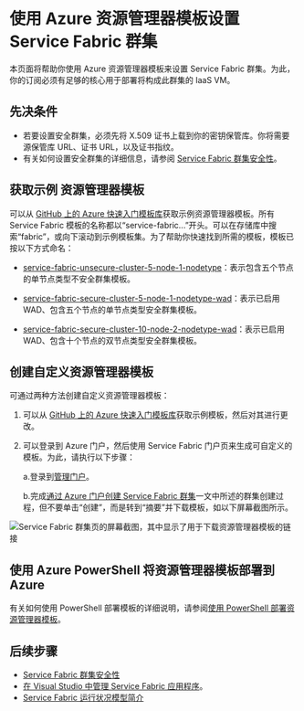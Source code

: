 <properties
   pageTitle="使用 Azure 资源管理器模板设置 Service Fabric 群集 | Microsoft Azure"
   description="使用 Azure 资源管理器模板设置 Service Fabric 群集。"
   services="service-fabric"
   documentationCenter=".net"
   authors="ChackDan"
   manager="timlt"
   editor=""/>

<tags
   ms.service="service-fabric"
   ms.date="01/29/2016"
   wacn.date=""/>


# 使用 Azure 资源管理器模板设置 Service Fabric 群集

本页面将帮助你使用 Azure 资源管理器模板来设置 Service Fabric 群集。为此，你的订阅必须有足够的核心用于部署将构成此群集的 IaaS VM。

## 先决条件

- 若要设置安全群集，必须先将 X.509 证书上载到你的密钥保管库。你将需要源保管库 URL、证书 URL，以及证书指纹。
- 有关如何设置安全群集的详细信息，请参阅 [Service Fabric 群集安全性](/documentation/articles/service-fabric-cluster-security)。

## 获取示例 资源管理器模板

可以从 [GitHub 上的 Azure 快速入门模板库](https://github.com/Azure/azure-quickstart-templates)获取示例资源管理器模板。所有 Service Fabric 模板的名称都以“service-fabric...”开头。可以在存储库中搜索“fabric”，或向下滚动到示例模板集。为了帮助你快速找到所需的模板，模板已按以下方式命名：

- [service-fabric-unsecure-cluster-5-node-1-nodetype](https://github.com/Azure/azure-quickstart-templates/tree/master/service-fabric-unsecure-cluster-5-node-1-nodetype)：表示包含五个节点的单节点类型不安全群集模板。

- [service-fabric-secure-cluster-5-node-1-nodetype-wad](https://github.com/Azure/azure-quickstart-templates/tree/master/service-fabric-secure-cluster-5-node-1-nodetype-wad)：表示已启用 WAD、包含五个节点的单节点类型安全群集模板。

- [service-fabric-secure-cluster-10-node-2-nodetype-wad](https://github.com/Azure/azure-quickstart-templates/tree/master/service-fabric-secure-cluster-5-node-1-nodetype-wad)：表示已启用 WAD、包含十个节点的双节点类型安全群集模板。

## 创建自定义资源管理器模板

可通过两种方法创建自定义资源管理器模板：

1. 可以从 [GitHub 上的 Azure 快速入门模板库](https://github.com/Azure/azure-quickstart-templates)获取示例模板，然后对其进行更改。

2. 可以登录到 Azure 门户，然后使用 Service Fabric 门户页来生成可自定义的模板。为此，请执行以下步骤：

    a.登录到[管理门户](https://manage.windowsazure.cn/)。

    b.完成[通过 Azure 门户创建 Service Fabric 群集](/documentation/articles/service-fabric-cluster-creation-via-portal)一文中所述的群集创建过程，但不要单击“创建”，而是转到“摘要”并下载模板，如以下屏幕截图所示。

 ![Service Fabric 群集页的屏幕截图，其中显示了用于下载资源管理器模板的链接][DownloadTemplate]

## 使用 Azure PowerShell 将资源管理器模板部署到 Azure

有关如何使用 PowerShell 部署模板的详细说明，请参阅[使用 PowerShell 部署资源管理器模板](/documentation/articles/resource-group-template-deploy)。

<!--Every topic should have next steps and links to the next logical set of content to keep the customer engaged-->
## 后续步骤
- [Service Fabric 群集安全性](/documentation/articles/service-fabric-cluster-security)
- [在 Visual Studio 中管理 Service Fabric 应用程序](/documentation/articles/service-fabric-manage-application-in-visual-studio)。
- [Service Fabric 运行状况模型简介](/documentation/articles/service-fabric-health-introduction)

<!--Image references-->
[DownloadTemplate]: ./media/service-fabric-cluster-creation-via-arm/DownloadTemplate.png

<!---HONumber=Mooncake_0307_2016-->
